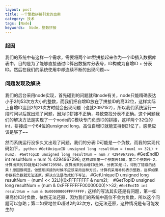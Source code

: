 ```yaml
---
layout: post
title: 一个整数拼接引发的血案
category: 技术
tags: [Node] 
keywords:  Node，整数拼接
---
```


### 起因
我们的系统中有这样一个需求，需要将两个int型拼接起来作为一个ID插入数据库表中，目的是为了能够直接通过ID算出数据库分表号，ID构成为自增ID + 分表ID。然后在我们的系统使用中却连续不断的出现问题~~

### 问题发现及解决
我们的后台采用node实现，首先碰到的问题就和node有关，node只能精确表达小于2的53次方大小的整数，而我们把自增ID放在了拼接ID的高32位，这样实际上自增ID达到2的21次方时就会出现问题（也就2097152），所以我们系统运行一段时间以后就出现了问题，因为ID拼接不正确，导致查找分表不正确。这个问题我们的解决方法是实现了一个node的C模块专门负责ID的拼接，这样两个32位的int，拼接成一个64位的unsigned long，高位自增ID就能支持到21亿了，感觉应该是够了~~

然而系统运行没多久又出现了问题，我们的分表ID可能是一个负数，而我的实现代码如下，
    ```python
#GetUniqueID
unsigned long resultNum = (num1 << 32L) + num2;
    ```
    ```
#GetTopID
unsigned long resultNum = num / 4294967296;
    ```
#GetEndID
int resultNum = num % 4294967296;
    ```
这样如果第一个参数传100，第二个参数传-2，计算出来的ID就是429496729598，反算出来的自增ID是99，分表ID是-2，得到了错误的结果！原因很明显，做整形拼接的时候不应该采用这种方式，计算机采用补码表示整数，这样如果参数有负数就无法还原，解决方法是改成如下写法，
    ```
#GetUniqueID
unsigned long resultNum = (num1 << 32L)|(0xFFFFFFFF & num2);
    ```
    ```
#GetTopID
unsigned long resultNum = (num & 0xFFFFFFFF00000000)>>32;
    ```
#GetEndID
int resultNum = num & 0x00000000FFFFFFFF;
    ```
这样的写法其实还是有问题，第一如果高位ID时负数，依然无法还原，因为我们的系统中高位不会为负数，所以这个问题可以忽略；第二如果地位ID超过2的32次方，也无法还原，这种情况是有可能发生的
